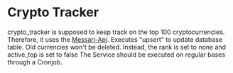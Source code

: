 # Crypto Tracker

crypto_tracker is supposed to keep track on the top 100 cryptocurrencies. Therefore, it uses the [Messari-Api](https://messari.io/api).
Executes "upsert" to update database table. Old currencies won't be deleted. Instead, the rank is set to none and active_top is set to false
The Service should be executed on regular bases through a Cronjob.